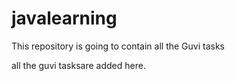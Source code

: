 # javalearning
This repository is going to contain all the Guvi tasks

all the guvi tasksare added here.
